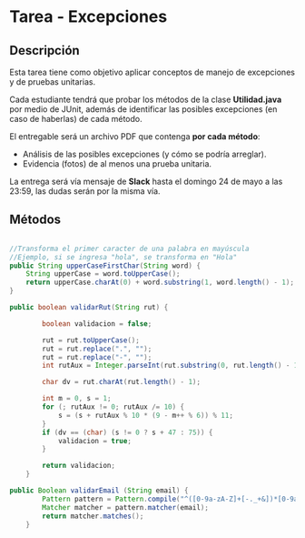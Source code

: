 # Tarea - Excepciones

## Descripción

Esta tarea tiene como objetivo aplicar conceptos de manejo de excepciones y de pruebas unitarias.

Cada estudiante tendrá que probar los métodos de la clase **Utilidad.java** por medio de JUnit, además de identificar las posibles excepciones (en caso de haberlas) de cada método.

El entregable será un archivo PDF que contenga **por cada método**:

- Análisis de las posibles excepciones (y cómo se podría arreglar).
- Evidencia (fotos) de al menos una prueba unitaria.

La entrega será vía mensaje de **Slack** hasta el domingo 24 de mayo a las 23:59, las dudas serán por la misma vía.

## Métodos

```java

//Transforma el primer caracter de una palabra en mayúscula
//Ejemplo, si se ingresa "hola", se transforma en "Hola"
public String upperCaseFirstChar(String word) {
    String upperCase = word.toUpperCase();
    return upperCase.charAt(0) + word.substring(1, word.length() - 1);
}

```


```java
public boolean validarRut(String rut) {

        boolean validacion = false;

        rut = rut.toUpperCase();
        rut = rut.replace(".", "");
        rut = rut.replace("-", "");
        int rutAux = Integer.parseInt(rut.substring(0, rut.length() - 1));

        char dv = rut.charAt(rut.length() - 1);

        int m = 0, s = 1;
        for (; rutAux != 0; rutAux /= 10) {
            s = (s + rutAux % 10 * (9 - m++ % 6)) % 11;
        }
        if (dv == (char) (s != 0 ? s + 47 : 75)) {
            validacion = true;
        }

        return validacion;
    }
```


```java
public Boolean validarEmail (String email) {
        Pattern pattern = Pattern.compile("^([0-9a-zA-Z]+[-._+&])*[0-9a-zA-Z]+@([-0-9a-zA-Z]+[.])+[a-zA-Z]{2,6}$");
        Matcher matcher = pattern.matcher(email);
        return matcher.matches();
    }
```
